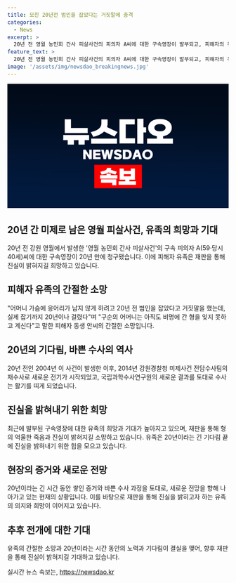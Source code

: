 ```yaml
---
title: 모친 20년전 범인을 잡았다는 거짓말에 충격
categories:
  - News
excerpt: >
  20년 전 영월 농민회 간사 피살사건의 피의자 A씨에 대한 구속영장이 발부되고, 피해자의 유족은 재판을 통해 진실이 밝혀지길 기대하고 있다. 20년 전 사건은 장기 미제로 남아 있었으며, 피해자의 가족은 사건을 풀기 위해 험난한 길을 걸어왔다. 수사와 재판이 시간이 지남에 따라 일관되게 진행되지 않았지만, 지금은 구속영장이 발부되고 수사가 활발히 진행 중이다. 피해자의 가족은 이들의 고통과 억울함을 해소할 수 있는 재판을 통해 진실을 밝히기를 간절히 바라고 있다.
feature_text: >
  20년 전 영월 농민회 간사 피살사건의 피의자 A씨에 대한 구속영장이 발부되고, 피해자의 유족은 재판을 통해 진실이 밝혀지길 기대하고 있다. 20년 전 사건은 장기 미제로 남아 있었으며, 피해자의 가족은 사건을 풀기 위해 험난한 길을 걸어왔다. 수사와 재판이 시간이 지남에 따라 일관되게 진행되지 않았지만, 지금은 구속영장이 발부되고 수사가 활발히 진행 중이다. 피해자의 가족은 이들의 고통과 억울함을 해소할 수 있는 재판을 통해 진실을 밝히기를 간절히 바라고 있다.
image: '/assets/img/newsdao_breakingnews.jpg'
---
```


<p><img src="/assets/img/newsdao_breakingnews.jpg" alt="implanttips 속보" /></p>

<h2 data-ke-size="size26">20년 간 미제로 남은 영월 피살사건, 유족의 희망과 기대</h2>

<p data-ke-size="size16">20년 전 강원 영월에서 발생한 '영월 농민회 간사 피살사건'의 구속 피의자 A(59·당시 40세)씨에 대한 구속영장이 20년 만에 청구됐습니다. 이에 피해자 유족은 재판을 통해 진실이 밝혀지길 희망하고 있습니다.</p>

<h2 data-ke-size="size24">피해자 유족의 간절한 소망</h2>

<p data-ke-size="size16">"어머니 가슴에 응어리가 남지 않게 하려고 20년 전 범인을 잡았다고 거짓말을 했는데, 실제 잡기까지 20년이나 걸렸다"며 "구순의 어머니는 아직도 비명에 간 형을 잊지 못하고 계신다"고 말한 피해자 동생 안씨의 간절한 소망입니다.</p>

<h2 data-ke-size="size24">20년의 기다림, 바쁜 수사의 역사</h2>

<p data-ke-size="size16">20년 전인 2004년 이 사건이 발생한 이후, 2014년 강원경찰청 미제사건 전담수사팀의 재수사로 새로운 전기가 시작되었고, 국립과학수사연구원의 새로운 결과를 토대로 수사는 활기를 띠게 되었습니다.</p>

<h2 data-ke-size="size24">진실을 밝혀내기 위한 희망</h2>

<p data-ke-size="size16">최근에 발부된 구속영장에 대한 유족의 희망과 기대가 높아지고 있으며, 재판을 통해 형의 억울한 죽음과 진실이 밝혀지길 소망하고 있습니다. 유족은 20년이라는 긴 기다림 끝에 진실을 밝혀내기 위한 힘을 모으고 있습니다.</p>

<h2 data-ke-size="size24">현장의 증거와 새로운 전망</h2>

<p data-ke-size="size16">20년이라는 긴 시간 동안 쌓인 증거와 바쁜 수사 과정을 토대로, 새로운 전망을 향해 나아가고 있는 현재의 상황입니다. 이를 바탕으로 재판을 통해 진실을 밝히고자 하는 유족의 의지와 희망이 이어지고 있습니다.</p>

<h2 data-ke-size="size24">추후 전개에 대한 기대</h2>

<p data-ke-size="size16">유족의 간절한 소망과 20년이라는 시간 동안의 노력과 기다림이 결실을 맺어, 향후 재판을 통해 진실이 밝혀지길 기대하고 있습니다.</p>
실시간 뉴스 속보는, <a href="https://newsdao.kr" rel="dofollow">https://newsdao.kr</a>


